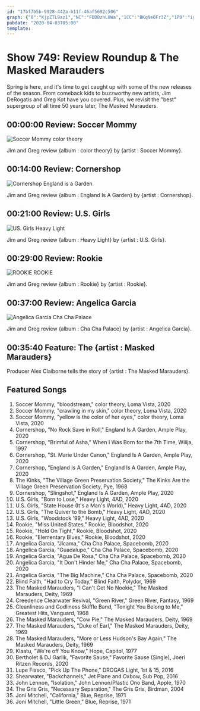 ```yaml
---
id: "17bf7b5b-9928-442a-b11f-46af5692c506"
graph: {"0":"KjpZTL9az1","NC":"FDD8zhL8Wa","1CC":"BKqNeOFr3Z","1PO":"igBQ4zjvCH","Z0":"1ffBFZ6JH4"}
pubdate: "2020-04-03T05:00"
template: 
---
```






# Show 749: Review Roundup & The Masked Marauders

Spring is here, and it's time to get caught up with some of the new releases of the season. From comeback kids to buzzworthy new artists, Jim DeRogatis and Greg Kot have you covered. Plus, we revisit the "best" supergroup of all time 50 years later, The Masked Marauders.



## 00:00:00 Review: Soccer Mommy

![Soccer Mommy color theory](https://static.soundopinions.org/assets/749/012.jpg)

Jim and Greg review {album : color theory} by {artist : Soccer Mommy}.



## 00:14:00 Review: Cornershop

![Cornershop England is a Garden](https://static.soundopinions.org/assets/749/NC1.jpg)

Jim and Greg review {album : England Is A Garden} by {artist : Cornershop}.



## 00:21:00 Review: U.S. Girls

![US. Girls Heavy Light](https://static.soundopinions.org/assets/749/P012.jpg)

Jim and Greg review {album : Heavy Light} by {artist : U.S. Girls}.



## 00:29:00 Review: Rookie

![ROOKIE ROOKIE](https://static.soundopinions.org/assets/749/1CC13.jpg)

Jim and Greg review {album : Rookie} by {artist : Rookie}.



## 00:37:00 Review: Angelica Garcia

![Angelica Garcia Cha Cha Palace](https://static.soundopinions.org/assets/749/1PO1.jpg)

Jim and Greg review {album : Cha Cha Palace} by {artist : Angelica Garcia}.



## 00:35:40 Feature: The {artist : Masked Marauders}

Producer Alex Claiborne tells the story of {artist : The Masked Marauders}.



## Featured Songs

1. Soccer Mommy, "bloodstream," color theory, Loma Vista, 2020
2. Soccer Mommy, "crawling in my skin," color theory, Loma Vista, 2020
3. Soccer Mommy, "yellow is the color of her eyes," color theory, Loma Vista, 2020
4. Cornershop, "No Rock Save in Roll," England Is A Garden, Ample Play, 2020
5. Cornershop, "Brimful of Asha," When I Was Born for the 7th Time, Wiiija, 1997
6. Cornershop, "St. Marie Under Canon," England Is A Garden, Ample Play, 2020
7. Cornershop, "England Is A Garden," England Is A Garden, Ample Play, 2020
8. The Kinks, "The Village Green Preservation Society," The Kinks Are the Village Green Preservation Society, Pye, 1968
9. Cornershop, "Slingshot," England Is A Garden, Ample Play, 2020
10. U.S. Girls, "Born to Lose," Heavy Light, 4AD, 2020
11. U.S. Girls, "State House (It's a Man's World)," Heavy Light, 4AD, 2020
12. U.S. Girls, "The Quiver to the Bomb," Heavy Light, 4AD, 2020
13. U.S. Girls, "Woodstock '99," Heavy Light, 4AD, 2020
14. Rookie, "Miss United States," Rookie, Bloodshot, 2020
15. Rookie, "Hold On Tight," Rookie, Bloodshot, 2020
16. Rookie, "Elementary Blues," Rookie, Bloodshot, 2020
17. Angelica Garcia, "Jícama," Cha Cha Palace, Spacebomb, 2020
18. Angelica Garcia, "Guadalupe," Cha Cha Palace, Spacebomb, 2020
19. Angelica Garcia, "Agua De Rosa," Cha Cha Palace, Spacebomb, 2020
20. Angelica Garcia, "It Don't Hinder Me," Cha Cha Palace, Spacebomb, 2020
21. Angelica Garcia, "The Big Machine," Cha Cha Palace, Spacebomb, 2020
22. Blind Faith, "Had to Cry Today," Blind Faith, Polydor, 1969
23. The Masked Marauders, "I Can't Get No Nookie," The Masked Marauders, Deity, 1969
24. Creedence Clearwater Revival, "Green River," Green River, Fantasy, 1969
25. Cleanliness and Godliness Skiffle Band, "Tonight You Belong to Me," Greatest Hits, Vanguard, 1968
26. The Masked Marauders, "Cow Pie," The Masked Marauders, Deity, 1969
27. The Masked Marauders, "Duke of Earl," The Masked Marauders, Deity, 1969
28. The Masked Marauders, "More or Less Hudson's Bay Again," The Masked Marauders, Deity, 1969
29. Klaatu, "We're off You Know," Hope, Capitol, 1977
30. Bertholet & DJ Garlik, "Favorite Sause," Favorite Sause (Single), Joeri Ritzen Records, 2020
31. Lupe Fiasco, "Pick Up The Phone," DROGAS Light, 1st & 15, 2016
32. Shearwater, "Backchannels," Jet Plane and Oxbow, Sub Pop, 2016
33. John Lennon, "Isolation," John Lennon/Plastic Ono Band, Apple, 1970
34. The Gris Gris, "Necessary Separation," The Gris Gris, Birdman, 2004
35. Joni Mitchell, "California," Blue, Reprise, 1971
36. Joni Mitchell, "Little Green," Blue, Reprise, 1971